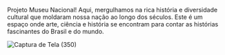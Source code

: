 



Projeto Museu Nacional! Aqui, mergulhamos na rica história e diversidade cultural que moldaram nossa nação ao longo dos séculos. Este é um espaço onde arte, ciência e história se encontram para contar as histórias fascinantes do Brasil e do mundo.


![Captura de Tela (350)](https://github.com/yanxzhh/Museu-Nacional/assets/163774126/c9369dea-2f67-41ec-b7c9-39e3aee93887)
